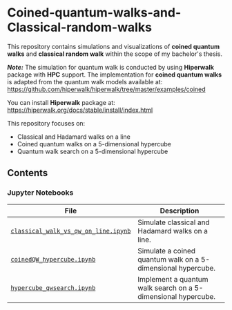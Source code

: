 # Coined-quantum-walks-and-Classical-random-walks
This repository contains simulations and visualizations of **coined quantum walks** and **classical random walk** within the scope of my bachelor's thesis.

***Note:*** The simulation for quantum walk is conducted by using **Hiperwalk** package with **HPC** support. The implementation for **coined quantum walks** is adapted from the quantum walk models available at: https://github.com/hiperwalk/hiperwalk/tree/master/examples/coined

You can install **Hiperwalk** package at: https://hiperwalk.org/docs/stable/install/index.html 

This repository focuses on:
- Classical and Hadamard walks on a line
- Coined quantum walks on a 5-dimensional hypercube
- Quantum walk search on a 5-dimensional hypercube

## Contents

### Jupyter Notebooks
| File | Description |
|------|-------------|
| [`classical_walk_vs_qw_on_line.ipynb`](https://github.com/longnguyen0251/Coined-quantum-walks-and-Classical-random-walks/blob/main/classical_walk_vs_qw_on_line.ipynb) | Simulate classical and Hadamard walks on a line. |
| [`coinedQW_hypercube.ipynb`](https://github.com/longnguyen0251/Coined-quantum-walks-and-Classical-random-walks/blob/main/coinedQW_hypercube.ipynb) | Simulate a coined quantum walk on a 5-dimensional hypercube. |
| [`hypercube_qwsearch.ipynb`](https://github.com/longnguyen0251/Coined-quantum-walks-and-Classical-random-walks/blob/main/hypercube_qwsearch.ipynb) | Implement a quantum walk search on a 5-dimensional hypercube. |
